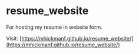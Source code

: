 # resume_website
For hosting my resume in website form.

Visit: [https://mhickmanf.github.io/resume_website/](https://mhickmanf.github.io/resume_website/)
